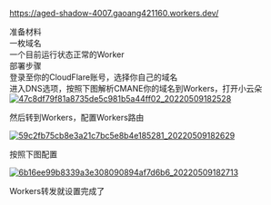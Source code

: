 https://aged-shadow-4007.gaoang421160.workers.dev/


准备材料  
一枚域名  
一个目前运行状态正常的Worker  
部署步骤  
登录至你的CloudFlare账号，选择你自己的域名  
进入DNS选项，按照下图解析CMANE你的域名到Workers，打开小云朵  
[![47c8df79f81a8735de5c981b5a44ff02_20220509182528](https://user-images.githubusercontent.com/105620366/169540175-68c0bb4b-f67a-4ffa-8c27-494e0a6dfc1f.png)](https://user-images.githubusercontent.com/105620366/169540175-68c0bb4b-f67a-4ffa-8c27-494e0a6dfc1f.png)

然后转到Workers，配置Workers路由

[![59c2fb75cb8e3a21c7bc5e8b4e185281_20220509182629](https://user-images.githubusercontent.com/105620366/169540216-cadaf101-5940-4734-b66d-25cf8bf3f1d5.png)](https://user-images.githubusercontent.com/105620366/169540216-cadaf101-5940-4734-b66d-25cf8bf3f1d5.png)

按照下图配置

[![6b16ee99b8339a3e308090894af7d6b6_20220509182713](https://user-images.githubusercontent.com/105620366/169540266-97329c22-fbc3-40f4-8808-e9ae5421e406.png)](https://user-images.githubusercontent.com/105620366/169540266-97329c22-fbc3-40f4-8808-e9ae5421e406.png)

Workers转发就设置完成了